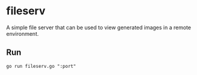 # fileserv

A simple file server that can be used to view generated images in a remote environment.

## Run

```
go run fileserv.go ":port"
```